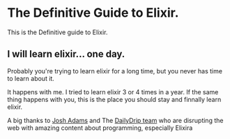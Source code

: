 # The Definitive Guide to Elixir.
This is the Definitive guide to Elixir.

## I will learn elixir... one day.

Probably you're trying to learn elixir for a long time, but you never has time to learn about it. 

It happens with me. I tried to learn elixir 3 or 4 times in a year. If the same thing happens with you, this is the place you should stay and finnally learn elixir.

A big thanks to [Josh Adams](@knewter) and The [DailyDrip team](www.dailydrip.com) who are disrupting the web with amazing content about programming, especially Elixira
